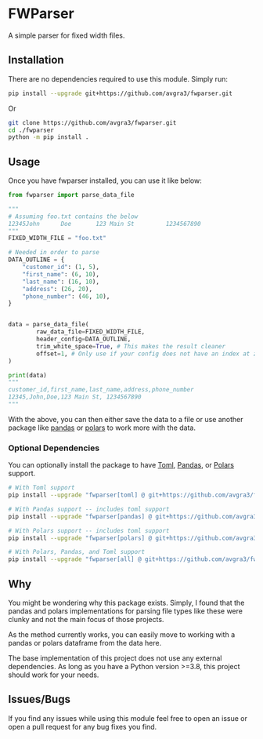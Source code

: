 # FWParser

A simple parser for fixed width files.

## Installation

There are no dependencies required to use this module. Simply run:

```bash
pip install --upgrade git+https://github.com/avgra3/fwparser.git
```

Or

```bash
git clone https://github.com/avgra3/fwparser.git
cd ./fwparser
python -m pip install .
```

## Usage

Once you have fwparser installed, you can use it like below:

```python
from fwparser import parse_data_file

"""
# Assuming foo.txt contains the below
12345John      Doe       123 Main St         1234567890
"""
FIXED_WIDTH_FILE = "foo.txt"

# Needed in order to parse
DATA_OUTLINE = {
    "customer_id": (1, 5),
    "first_name": (6, 10),
    "last_name": (16, 10),
    "address": (26, 20),
    "phone_number": (46, 10),
}


data = parse_data_file(
        raw_data_file=FIXED_WIDTH_FILE,
        header_config=DATA_OUTLINE,
        trim_white_space=True, # This makes the result cleaner
        offset=1, # Only use if your config does not have an index at zero
)

print(data)
"""
customer_id,first_name,last_name,address,phone_number
12345,John,Doe,123 Main St, 1234567890
"""
```

With the above, you can then either save the data to a file or use another package like [pandas](https://pandas.pydata.org/) or [polars](https://pola.rs/) to work more with the data.

### Optional Dependencies

You can optionally install the package to have [Toml](https://toml.io/en/), [Pandas](https://duckduckgo.com/?t=ffab&q=python+pandas), or [Polars](https://pola.rs/) support.

```bash
# With Toml support
pip install --upgrade "fwparser[toml] @ git+https://github.com/avgra3/fwparser.git"

# With Pandas support -- includes toml support
pip install --upgrade "fwparser[pandas] @ git+https://github.com/avgra3/fwparser.git"

# With Polars support -- includes toml support
pip install --upgrade "fwparser[polars] @ git+https://github.com/avgra3/fwparser.git"

# With Polars, Pandas, and Toml support
pip install --upgrade "fwparser[all] @ git+https://github.com/avgra3/fwparser.git"
```

## Why

You might be wondering why this package exists. Simply, I found that the pandas and polars implementations for parsing file types like these were clunky and not the main focus of those projects.

As the method currently works, you can easily move to working with a pandas or polars dataframe from the data here.

The base implementation of this project does not use any external dependencies. As long as you have a Python version >=3.8, this project should work for your needs.

## Issues/Bugs

If you find any issues while using this module feel free to open an issue or open a pull request for any bug fixes you find.
